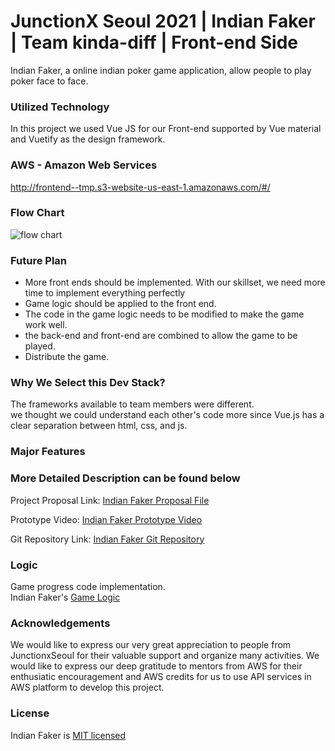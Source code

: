 # JunctionX Seoul 2021 | Indian Faker | Team kinda-diff | Front-end Side

Indian Faker, a online indian poker game application, allow people to play poker face to face.

### Utilized Technology 

In this project we used Vue JS for our Front-end supported by Vue material and Vuetify as the design framework.
### AWS - Amazon Web Services
http://frontend--tmp.s3-website-us-east-1.amazonaws.com/#/

### Flow Chart
![flow chart](https://user-images.githubusercontent.com/53934639/119249632-0d453680-bbd5-11eb-8e27-35390cf94f4d.png)<br>

### Future Plan
- More front ends should be implemented. With our skillset, we need more time to implement everything perfectly<br>
- Game logic should be applied to the front end.<br>
- The code in the game logic needs to be modified to make the game work well.<br>
- the back-end and front-end are combined to allow the game to be played.<br>
- Distribute the game.<br>

### Why We Select this Dev Stack?
The frameworks available to team members were different.<br>
we thought we could understand each other's code more since Vue.js has a clear separation between html, css, and js.<br>

### Major Features

### More Detailed Description can be found below

Project Proposal Link: [Indian Faker Proposal File]()

Prototype Video: [Indian Faker Prototype Video]()

Git Repository Link: [Indian Faker Git Repository](https://github.com/kinda-diff)

### Logic
Game progress code implementation.<br>
Indian Faker's [Game Logic](https://github.com/kinda-diff/kinda-diff-frontend/blob/main/game_logic.html)


### Acknowledgements

We would like to express our very great appreciation to people from JunctionxSeoul for their valuable support and organize many activities. We would like to express our deep gratitude to mentors from AWS for their enthusiatic encouragement and AWS credits for us to use API services in AWS platform to develop this project.

### License

Indian Faker is [MIT licensed](https://github.com/kinda-diff/kinda-diff-backend/blob/main/LICENSE)
